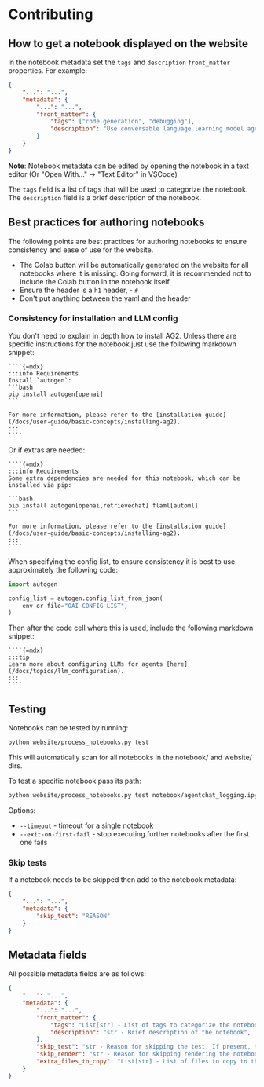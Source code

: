 # Contributing

## How to get a notebook displayed on the website

In the notebook metadata set the `tags` and `description` `front_matter` properties. For example:

```json
{
    "...": "...",
    "metadata": {
        "...": "...",
        "front_matter": {
            "tags": ["code generation", "debugging"],
            "description": "Use conversable language learning model agents to solve tasks and provide automatic feedback through a comprehensive example of writing, executing, and debugging Python code to compare stock price changes."
        }
    }
}
```

**Note**: Notebook metadata can be edited by opening the notebook in a text editor (Or "Open With..." -> "Text Editor" in VSCode)

The `tags` field is a list of tags that will be used to categorize the notebook. The `description` field is a brief description of the notebook.

## Best practices for authoring notebooks

The following points are best practices for authoring notebooks to ensure consistency and ease of use for the website.

- The Colab button will be automatically generated on the website for all notebooks where it is missing. Going forward, it is recommended not to include the Colab button in the notebook itself.
- Ensure the header is a `h1` header, - `#`
- Don't put anything between the yaml and the header

### Consistency for installation and LLM config

You don't need to explain in depth how to install AG2. Unless there are specific instructions for the notebook just use the following markdown snippet:

``````
````{=mdx}
:::info Requirements
Install `autogen`:
```bash
pip install autogen[openai]
```

For more information, please refer to the [installation guide](/docs/user-guide/basic-concepts/installing-ag2).
:::
````
``````

Or if extras are needed:

``````
````{=mdx}
:::info Requirements
Some extra dependencies are needed for this notebook, which can be installed via pip:

```bash
pip install autogen[openai,retrievechat] flaml[automl]
```

For more information, please refer to the [installation guide](/docs/user-guide/basic-concepts/installing-ag2).
:::
````
``````

When specifying the config list, to ensure consistency it is best to use approximately the following code:

```python
import autogen

config_list = autogen.config_list_from_json(
    env_or_file="OAI_CONFIG_LIST",
)
```

Then after the code cell where this is used, include the following markdown snippet:

``````
````{=mdx}
:::tip
Learn more about configuring LLMs for agents [here](/docs/topics/llm_configuration).
:::
````
``````

## Testing

Notebooks can be tested by running:

```sh
python website/process_notebooks.py test
```

This will automatically scan for all notebooks in the notebook/ and website/ dirs.

To test a specific notebook pass its path:

```sh
python website/process_notebooks.py test notebook/agentchat_logging.ipynb
```

Options:
- `--timeout` - timeout for a single notebook
- `--exit-on-first-fail` - stop executing further notebooks after the first one fails

### Skip tests

If a notebook needs to be skipped then add to the notebook metadata:
```json
{
    "...": "...",
    "metadata": {
        "skip_test": "REASON"
    }
}
```

## Metadata fields

All possible metadata fields are as follows:
```json
{
    "...": "...",
    "metadata": {
        "...": "...",
        "front_matter": {
            "tags": "List[str] - List of tags to categorize the notebook",
            "description": "str - Brief description of the notebook",
        },
        "skip_test": "str - Reason for skipping the test. If present, the notebook will be skipped during testing",
        "skip_render": "str - Reason for skipping rendering the notebook. If present, the notebook will be left out of the website.",
        "extra_files_to_copy": "List[str] - List of files to copy to the website. The paths are relative to the notebook directory",
    }
}
```
